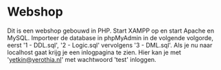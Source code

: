 # Webshop
Dit is een webshop gebouwd in PHP. Start XAMPP op en start Apache en MySQL. Importeer de database in phpMyAdmin in de volgende volgorde, eerst '1 - DDL.sql', '2 - Logic.sql' vervolgens '3 - DML.sql'. Als je nu naar localhost gaat krijg je een inlogpagina te zien. Hier kan je met 'yetkin@yerothia.nl' met wachtwoord 'test' inloggen.
